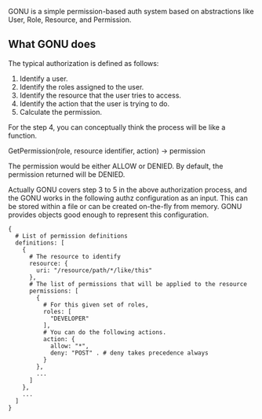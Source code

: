 
GONU is a simple permission-based auth system based on abstractions like User, Role, Resource, and Permission.

## What GONU does 

The typical authorization is defined as follows:

1. Identify a user.
2. Identify the roles assigned to the user.  
3. Identify the resource that the user tries to access. 
4. Identify the action that the user is trying to do. 
5. Calculate the permission.

For the step 4, you can conceptually think the process will be like a function.

GetPermission(role, resource identifier, action) -> permission

The permission would be either ALLOW or DENIED. By default, the permission returned will be DENIED.

Actually GONU covers step 3 to 5 in the above authorization process, and the GONU works in the following authz configuration as an input. This can be stored within a file or can be created on-the-fly from memory. GONU provides objects good enough to represent this configuration. 

```
{
  # List of permission definitions
  definitions: [
    {
      # The resource to identify
      resource: {
        uri: "/resource/path/*/like/this"
      },
      # The list of permissions that will be applied to the resource
      permissions: [
        {
          # For this given set of roles,
          roles: [ 
            "DEVELOPER"
          ],
          # You can do the following actions. 
          action: {
            allow: "*",
            deny: "POST" . # deny takes precedence always
          }
        },
        ...
      ]
    },
    ...
  ]
}
```


